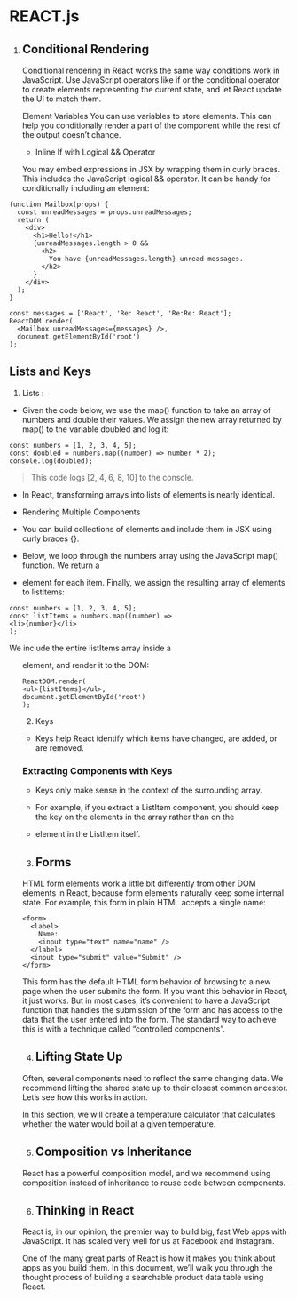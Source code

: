 # REACT.js

1. ## Conditional Rendering
    Conditional rendering in React works the same way conditions work in JavaScript. Use JavaScript operators like if or the conditional operator to create elements representing the current state, and let React update the UI to match them.

    Element Variables
You can use variables to store elements. This can help you conditionally render a part of the component while the rest of the output doesn’t change.    

    - Inline If with Logical && Operator

    You may embed expressions in JSX by wrapping them in curly braces. This includes the JavaScript logical && operator. It can be handy for conditionally including an element:
```
function Mailbox(props) {
  const unreadMessages = props.unreadMessages;
  return (
    <div>
      <h1>Hello!</h1>
      {unreadMessages.length > 0 &&
        <h2>
          You have {unreadMessages.length} unread messages.
        </h2>
      }
    </div>
  );
}

const messages = ['React', 'Re: React', 'Re:Re: React'];
ReactDOM.render(
  <Mailbox unreadMessages={messages} />,
  document.getElementById('root')
);
```


## Lists and Keys
1. Lists :
- Given the code below, we use the map() function to take an array of numbers and double their values. We assign the new array returned by map() to the variable doubled and log it:

```
const numbers = [1, 2, 3, 4, 5];
const doubled = numbers.map((number) => number * 2);
console.log(doubled);

```
> This code logs [2, 4, 6, 8, 10] to the console.

- In React, transforming arrays into lists of elements is nearly identical.

- Rendering Multiple Components
- You can build collections of elements and include them in JSX using curly braces {}.

- Below, we loop through the numbers array using the JavaScript map() function. We return a <li> element for each item. Finally, we assign the resulting array of elements to listItems:
```
const numbers = [1, 2, 3, 4, 5];
const listItems = numbers.map((number) =>
<li>{number}</li>
);

```
We include the entire listItems array inside a <ul> element, and render it to the DOM:

```
ReactDOM.render(
<ul>{listItems}</ul>,
document.getElementById('root')
);

```

2. Keys

- Keys help React identify which items have changed, are added, or are removed.

### Extracting Components with Keys
- Keys only make sense in the context of the surrounding array.

- For example, if you extract a ListItem component, you should keep the key on the <ListItem /> elements in the array rather than on the <li> element in the ListItem itself.


3. ## Forms


HTML form elements work a little bit differently from other DOM elements in React, because form elements naturally keep some internal state. For example, this form in plain HTML accepts a single name:
```
<form>
  <label>
    Name:
    <input type="text" name="name" />
  </label>
  <input type="submit" value="Submit" />
</form>
```
This form has the default HTML form behavior of browsing to a new page when the user submits the form. If you want this behavior in React, it just works. But in most cases, it’s convenient to have a JavaScript function that handles the submission of the form and has access to the data that the user entered into the form. The standard way to achieve this is with a technique called “controlled components”.



4. ## Lifting State Up

Often, several components need to reflect the same changing data. We recommend lifting the shared state up to their closest common ancestor. Let’s see how this works in action.

In this section, we will create a temperature calculator that calculates whether the water would boil at a given temperature.



5. ## Composition vs Inheritance

React has a powerful composition model, and we recommend using composition instead of inheritance to reuse code between components.


6. ## Thinking in React

React is, in our opinion, the premier way to build big, fast Web apps with JavaScript. It has scaled very well for us at Facebook and Instagram.

One of the many great parts of React is how it makes you think about apps as you build them. In this document, we’ll walk you through the thought process of building a searchable product data table using React.